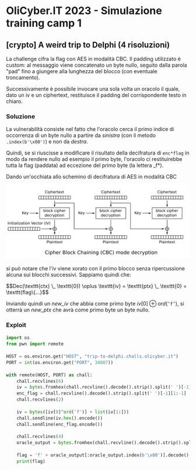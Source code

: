 # OliCyber.IT 2023 - Simulazione training camp 1

## [crypto] A weird trip to Delphi (4 risoluzioni)

La challenge cifra la flag con AES in modalità CBC. Il padding utilizzato è custom: al messaggio viene concatenato un byte nullo, seguito dalla parola "pad" fino a giungere alla lunghezza del blocco (con eventuale troncamento).

Successivamente è possibile invocare una sola volta un oracolo il quale, dato un iv e un ciphertext, restituisce il padding del corrispondente testo in chiaro.

### Soluzione

La vulnerabilità consiste nel fatto che l'oracolo cerca il primo indice di occorrenza di un byte nullo a partire da _sinistra_ (con il metodo `.index(b'\x00')`) e non da _destra_.

Quindi, se si riuscisse a modificare il risultato della decifratura di `enc*flag` in modo da rendere nullo ad esempio il primo byte, l'oracolo ci restituirebbe tutta la flag (paddata) ad eccezione del primo byte (la lettera \_f\*).

Dando un'occhiata allo schemino di decifratura di AES in modalità CBC

<img src="./attachments/CBC_decryption.svg">

si può notare che l'iv viene xorato con il primo blocco senza ripercussione alcuna sui blocchi successivi. Sappiamo quindi che:

$$Dec(\texttt{ctx} \\_ \texttt{0}) \oplus \texttt{iv} = \texttt{ptx} \\_ \texttt{0} = \texttt{flag\\{...}$$

Inviando quindi un _new_iv_ che abbia come primo byte $iv[0] \oplus ord(\texttt{'f'})$, si otterrà un _new_ptx_ che avrà come primo byte un byte nullo.

### Exploit

```python
import os
from pwn import remote

HOST = os.environ.get("HOST", "trip-to-delphi.challs.olicyber.it")
PORT = int(os.environ.get("PORT", 34007))

with remote(HOST, PORT) as chall:
    chall.recvlines(6)
    iv = bytes.fromhex(chall.recvline().decode().strip().split(' ')[-1][1:-1])
    enc_flag = chall.recvline().decode().strip().split(' ')[-1][1:-1]
    chall.recvlines(2)

    iv = bytes([iv[0]^ord('f')] + list(iv[1:]))
    chall.sendline(iv.hex().encode())
    chall.sendline(enc_flag.encode())

    chall.recvlines(4)
    oracle_output = bytes.fromhex(chall.recvline().decode().strip().split(' ')[-1][1:-1])

    flag = 'f' + oracle_output[:oracle_output.index(b'\x00')].decode()
    print(flag)
```
